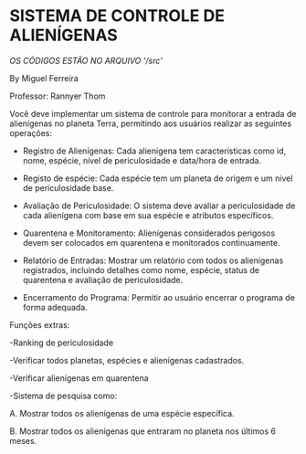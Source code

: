 # SISTEMA DE CONTROLE DE ALIENÍGENAS

*OS CÓDIGOS ESTÃO NO ARQUIVO '/src'*

By Miguel Ferreira

Professor: Rannyer Thom

Você deve implementar um sistema de controle para monitorar a entrada de alienígenas no planeta Terra, permitindo aos usuários realizar as seguintes operações:

- Registro de Alienígenas: Cada alienígena tem características como id, nome, espécie, nível de periculosidade e data/hora de entrada.

- Registo de espécie: Cada espécie tem um planeta de origem e um nivel de periculosidade base.

- Avaliação de Periculosidade: O sistema deve avaliar a periculosidade de cada alienígena com base em sua espécie e atributos específicos.

- Quarentena e Monitoramento: Alienígenas considerados perigosos devem ser colocados em quarentena e monitorados continuamente.

- Relatório de Entradas: Mostrar um relatório com todos os alienígenas registrados, incluindo detalhes como nome, espécie, status de quarentena e avaliação de periculosidade.

- Encerramento do Programa: Permitir ao usuário encerrar o programa de forma adequada.

Funções extras:
  
  -Ranking de periculosidade
  
  -Verificar todos planetas, espécies e alienígenas cadastrados.
  
  -Verificar alienígenas em quarentena
  
  -Sistema de pesquisa como:
   
   A. Mostrar todos os alienígenas de uma espécie específica.
   
   B. Mostrar todos os alienígenas que entraram no planeta nos últimos 6 meses.

